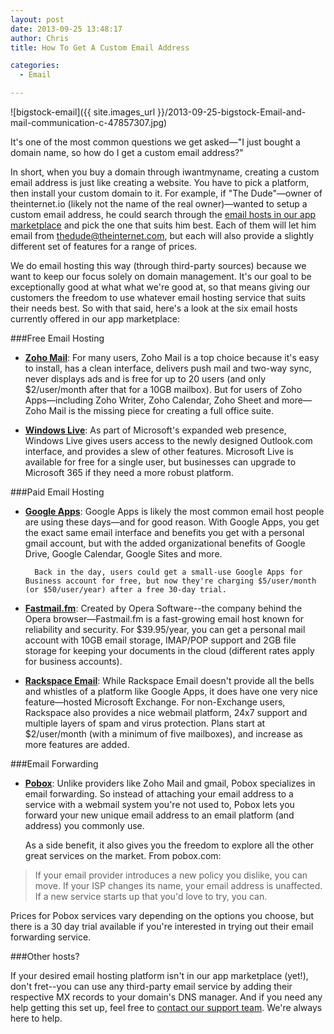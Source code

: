 ```yaml
---
layout: post
date: 2013-09-25 13:48:17
author: Chris
title: How To Get A Custom Email Address

categories:
  - Email

---
```


![bigstock-email]({{ site.images_url }}/2013-09-25-bigstock-Email-and-mail-communication-c-47857307.jpg)

<!-- excerpt -->

It's one of the most common questions we get asked—"I just bought a domain name, so how do I get a custom email address?"

In short, when you buy a domain through iwantmyname, creating a custom email address is just like creating a website. You have to pick a platform, then install your custom domain to it. For example, if "The Dude"—owner of theinternet.io (likely not the name of the real owner)—wanted to setup a custom email address, he could search through the [email hosts in our app marketplace][1] and pick the one that suits him best. Each of them will let him email from thedude@theinternet.com, but each will also provide a slightly different set of features for a range of prices. 

We do email hosting this way (through third-party sources) because we want to keep our focus solely on domain management. It's our goal to be exceptionally good at what what we're good at, so that means giving our customers the freedom to use whatever email hosting service that suits their needs best. So with that said, here's a look at the six email hosts currently offered in our app marketplace:

<!-- /excerpt -->

###Free Email Hosting

+ [**Zoho Mail**][3]: For many users, Zoho Mail is a top choice because it's easy to install, has a clean interface, delivers push mail and two-way sync, never displays ads and is free for up to 20 users (and only $2/user/month after that for a 10GB mailbox). But for users of Zoho Apps—including Zoho Writer, Zoho Calendar, Zoho Sheet and more—Zoho Mail is the missing piece for creating a full office suite.

+ [**Windows Live**][6]: As part of Microsoft's expanded web presence, Windows Live gives users access to the newly designed Outlook.com interface, and provides a slew of other features. Microsoft Live is available for free for a single user, but businesses can upgrade to Microsoft 365 if they need a more robust platform.

###Paid Email Hosting

+ [**Google Apps**][2]: Google Apps is likely the most common email host people are using these days—and for good reason. With Google Apps, you get the exact same email interface and benefits you get with a personal gmail account, but with the added organizational benefits of Google Drive, Google Calendar, Google Sites and more. 

        Back in the day, users could get a small-use Google Apps for Business account for free, but now they're charging $5/user/month (or $50/user/year) after a free 30-day trial. 

+ [**Fastmail.fm**][4]: Created by Opera Software--the company behind the Opera browser—Fastmail.fm is a fast-growing email host known for reliability and security. For $39.95/year, you can get a personal mail account with 10GB email storage, IMAP/POP support and 2GB file storage for keeping your documents in the cloud (different rates apply for business accounts).

+ [**Rackspace Email**][8]: While Rackspace Email doesn't provide all the bells and whistles of a platform like Google Apps, it does have one very nice feature—hosted Microsoft Exchange. For non-Exchange users, Rackspace also provides a nice webmail platform, 24x7 support and multiple layers of spam and virus protection. Plans start at $2/user/month (with a minimum of five mailboxes), and increase as more features are added. 

###Email Forwarding

+ [**Pobox**][5]: Unlike providers like Zoho Mail and gmail, Pobox specializes in email forwarding. So instead of attaching your email address to a service with a webmail system you're not used to, Pobox lets you forward your new unique email address to an email platform (and address) you commonly use. 

	As a side benefit, it also gives you the freedom to explore all the other great services on the market. From pobox.com:

>If your email provider introduces a new policy you dislike, you can move. If your ISP changes its name, your email address is unaffected. If a new service starts up that you'd love to try, you can.

Prices for Pobox services vary depending on the options you choose, but there is a 30 day trial available if you're interested in trying out their email forwarding service. 

###Other hosts?

If your desired email hosting platform isn't in our app marketplace (yet!), don't fret--you can use any third-party email service by adding their respective MX records to your domain's DNS manager. And if you need any help getting this set up, feel free to [contact our support team][7]. We're always here to help.

[1]:https://iwantmyname.com/services/email-hosting/
[2]:https://iwantmyname.com/features/applications/google-apps-for-your-domain
[3]:https://iwantmyname.com/features/applications/custom-domain-apps/zoho/email-hosting-and-online-office-suite
[4]:https://iwantmyname.com/services/hosted-email/fastmail-mail-hosting-own-domain
[5]:https://iwantmyname.com/services/email-hosting/pobox-mail-forwarding
[6]:https://iwantmyname.com/services/email-hosting/windows-live-custom-domain
[7]:https://iwantmyname.com/support
[8]:https://iwantmyname.com/services/email-hosting/rackspace-apps
